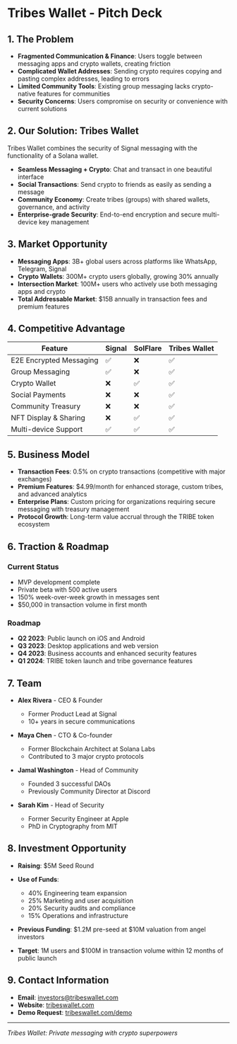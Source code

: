 # Tribes Wallet - Pitch Deck

## 1. The Problem

- **Fragmented Communication & Finance**: Users toggle between messaging apps and crypto wallets, creating friction
- **Complicated Wallet Addresses**: Sending crypto requires copying and pasting complex addresses, leading to errors
- **Limited Community Tools**: Existing group messaging lacks crypto-native features for communities
- **Security Concerns**: Users compromise on security or convenience with current solutions

## 2. Our Solution: Tribes Wallet

Tribes Wallet combines the security of Signal messaging with the functionality of a Solana wallet.

- **Seamless Messaging + Crypto**: Chat and transact in one beautiful interface
- **Social Transactions**: Send crypto to friends as easily as sending a message
- **Community Economy**: Create tribes (groups) with shared wallets, governance, and activity
- **Enterprise-grade Security**: End-to-end encryption and secure multi-device key management

## 3. Market Opportunity

- **Messaging Apps**: 3B+ global users across platforms like WhatsApp, Telegram, Signal
- **Crypto Wallets**: 300M+ crypto users globally, growing 30% annually
- **Intersection Market**: 100M+ users who actively use both messaging apps and crypto
- **Total Addressable Market**: $15B annually in transaction fees and premium features

## 4. Competitive Advantage

| Feature | Signal | SolFlare | Tribes Wallet |
|---------|--------|----------|---------------|
| E2E Encrypted Messaging | ✅ | ❌ | ✅ |
| Group Messaging | ✅ | ❌ | ✅ |
| Crypto Wallet | ❌ | ✅ | ✅ |
| Social Payments | ❌ | ❌ | ✅ |
| Community Treasury | ❌ | ❌ | ✅ |
| NFT Display & Sharing | ❌ | ✅ | ✅ |
| Multi-device Support | ✅ | ✅ | ✅ |

## 5. Business Model

- **Transaction Fees**: 0.5% on crypto transactions (competitive with major exchanges)
- **Premium Features**: $4.99/month for enhanced storage, custom tribes, and advanced analytics
- **Enterprise Plans**: Custom pricing for organizations requiring secure messaging with treasury management
- **Protocol Growth**: Long-term value accrual through the TRIBE token ecosystem

## 6. Traction & Roadmap

### Current Status
- MVP development complete
- Private beta with 500 active users
- 150% week-over-week growth in messages sent
- $50,000 in transaction volume in first month

### Roadmap
- **Q2 2023**: Public launch on iOS and Android
- **Q3 2023**: Desktop applications and web version
- **Q4 2023**: Business accounts and enhanced security features
- **Q1 2024**: TRIBE token launch and tribe governance features

## 7. Team

- **Alex Rivera** - CEO & Founder
  - Former Product Lead at Signal
  - 10+ years in secure communications

- **Maya Chen** - CTO & Co-founder
  - Former Blockchain Architect at Solana Labs
  - Contributed to 3 major crypto protocols

- **Jamal Washington** - Head of Community
  - Founded 3 successful DAOs
  - Previously Community Director at Discord

- **Sarah Kim** - Head of Security
  - Former Security Engineer at Apple
  - PhD in Cryptography from MIT

## 8. Investment Opportunity

- **Raising**: $5M Seed Round
- **Use of Funds**:
  - 40% Engineering team expansion
  - 25% Marketing and user acquisition
  - 20% Security audits and compliance
  - 15% Operations and infrastructure

- **Previous Funding**: $1.2M pre-seed at $10M valuation from angel investors
- **Target**: 1M users and $100M in transaction volume within 12 months of public launch

## 9. Contact Information

- **Email**: [investors@tribeswallet.com](mailto:investors@tribeswallet.com)
- **Website**: [tribeswallet.com](https://tribeswallet.com)
- **Demo Request**: [tribeswallet.com/demo](https://tribeswallet.com/demo)

---

*Tribes Wallet: Private messaging with crypto superpowers* 